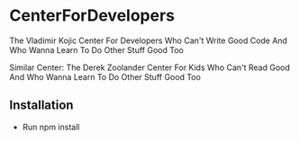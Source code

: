 # CenterForDevelopers
The Vladimir Kojic Center For Developers Who Can't Write Good Code And Who Wanna Learn To Do Other Stuff Good Too

Similar Center:
The Derek Zoolander Center For Kids Who Can't Read Good And Who Wanna Learn To Do Other Stuff Good Too

## Installation

* Run npm install

